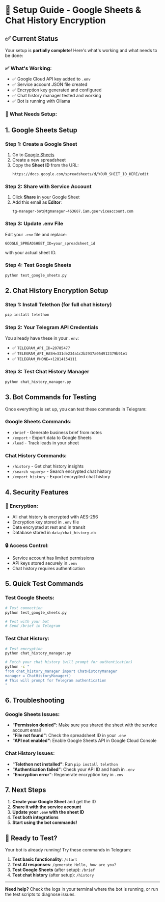 # 🚀 Setup Guide - Google Sheets & Chat History Encryption

## ✅ Current Status

Your setup is **partially complete**! Here's what's working and what needs to be done:

### ✅ **What's Working:**
- ✅ Google Cloud API key added to `.env`
- ✅ Service account JSON file created
- ✅ Encryption key generated and configured
- ✅ Chat history manager tested and working
- ✅ Bot is running with Ollama

### 🔧 **What Needs Setup:**

## 1. **Google Sheets Setup**

### Step 1: Create a Google Sheet
1. Go to [Google Sheets](https://sheets.google.com)
2. Create a new spreadsheet
3. Copy the **Sheet ID** from the URL:
   ```
   https://docs.google.com/spreadsheets/d/YOUR_SHEET_ID_HERE/edit
   ```

### Step 2: Share with Service Account
1. Click **Share** in your Google Sheet
2. Add this email as **Editor**:
   ```
   tg-manager-bot@tgmanager-463607.iam.gserviceaccount.com
   ```

### Step 3: Update .env File
Edit your `.env` file and replace:
```
GOOGLE_SPREADSHEET_ID=your_spreadsheet_id
```
with your actual sheet ID.

### Step 4: Test Google Sheets
```bash
python test_google_sheets.py
```

## 2. **Chat History Encryption Setup**

### Step 1: Install Telethon (for full chat history)
```bash
pip install telethon
```

### Step 2: Your Telegram API Credentials
You already have these in your `.env`:
- ✅ `TELEGRAM_API_ID=20785477`
- ✅ `TELEGRAM_API_HASH=331de234a1c2b2937a054912379b91e1`
- ✅ `TELEGRAM_PHONE=+12814154111`

### Step 3: Test Chat History Manager
```bash
python chat_history_manager.py
```

## 3. **Bot Commands for Testing**

Once everything is set up, you can test these commands in Telegram:

### Google Sheets Commands:
- `/brief` - Generate business brief from notes
- `/export` - Export data to Google Sheets
- `/lead` - Track leads in your sheet

### Chat History Commands:
- `/history` - Get chat history insights
- `/search <query>` - Search encrypted chat history
- `/export_history` - Export encrypted chat history

## 4. **Security Features**

### 🔐 **Encryption:**
- All chat history is encrypted with AES-256
- Encryption key stored in `.env` file
- Data encrypted at rest and in transit
- Database stored in `data/chat_history.db`

### 🔒 **Access Control:**
- Service account has limited permissions
- API keys stored securely in `.env`
- Chat history requires authentication

## 5. **Quick Test Commands**

### Test Google Sheets:
```bash
# Test connection
python test_google_sheets.py

# Test with your bot
# Send /brief in Telegram
```

### Test Chat History:
```bash
# Test encryption
python chat_history_manager.py

# Fetch your chat history (will prompt for authentication)
python -c "
from chat_history_manager import ChatHistoryManager
manager = ChatHistoryManager()
# This will prompt for Telegram authentication
"
```

## 6. **Troubleshooting**

### Google Sheets Issues:
- **"Permission denied"**: Make sure you shared the sheet with the service account email
- **"File not found"**: Check the spreadsheet ID in your `.env`
- **"API not enabled"**: Enable Google Sheets API in Google Cloud Console

### Chat History Issues:
- **"Telethon not installed"**: Run `pip install telethon`
- **"Authentication failed"**: Check your API ID and hash in `.env`
- **"Encryption error"**: Regenerate encryption key in `.env`

## 7. **Next Steps**

1. **Create your Google Sheet** and get the ID
2. **Share it with the service account**
3. **Update your `.env` with the sheet ID**
4. **Test both integrations**
5. **Start using the bot commands!**

## 🎯 **Ready to Test?**

Your bot is already running! Try these commands in Telegram:

1. **Test basic functionality**: `/start`
2. **Test AI responses**: `/generate Hello, how are you?`
3. **Test Google Sheets** (after setup): `/brief`
4. **Test chat history** (after setup): `/history`

---

**Need help?** Check the logs in your terminal where the bot is running, or run the test scripts to diagnose issues. 